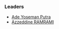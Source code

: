 
### Leaders

* [Ade Yoseman Putra](mailto:ade.putra@owasp.org)
* [Azzeddine RAMRAMI](mailto:azzeddine.ramrami@owasp.org)

